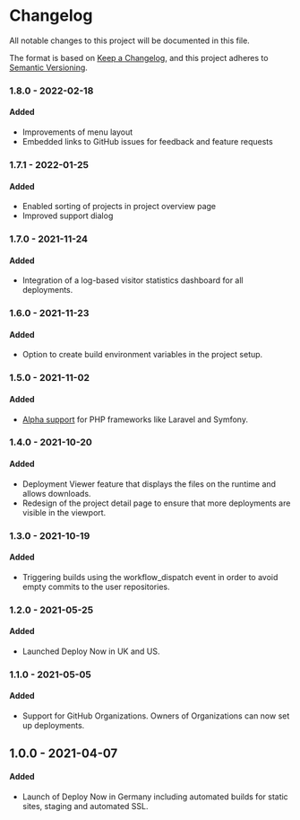 # Changelog

All notable changes to this project will be documented in this file.

The format is based on [Keep a Changelog](https://keepachangelog.com/en/1.0.0/),
and this project adheres to [Semantic Versioning](https://semver.org/spec/v2.0.0.html).

### 1.8.0 - 2022-02-18

#### Added
- Improvements of menu layout
- Embedded links to GitHub issues for feedback and feature requests

### 1.7.1 - 2022-01-25

#### Added
- Enabled sorting of projects in project overview page
- Improved support dialog

### 1.7.0 - 2021-11-24

#### Added
- Integration of a log-based visitor statistics dashboard for all deployments. 

### 1.6.0 - 2021-11-23

#### Added
- Option to create build environment variables in the project setup.

### 1.5.0 - 2021-11-02

#### Added
- [Alpha support](https://docs.ionos.space/docs/php-alpha/) for PHP frameworks like Laravel and Symfony. 

### 1.4.0 - 2021-10-20

#### Added
- Deployment Viewer feature that displays the files on the runtime and allows downloads.
- Redesign of the project detail page to ensure that more deployments are visible in the viewport.

### 1.3.0 - 2021-10-19

#### Added
- Triggering builds using the workflow_dispatch event in order to avoid empty commits to the user repositories.

### 1.2.0 - 2021-05-25

#### Added
- Launched Deploy Now in UK and US.

### 1.1.0 - 2021-05-05

#### Added
- Support for GitHub Organizations. Owners of Organizations can now set up deployments.

## 1.0.0 - 2021-04-07

#### Added
- Launch of Deploy Now in Germany including automated builds for static sites, staging and automated SSL. 






